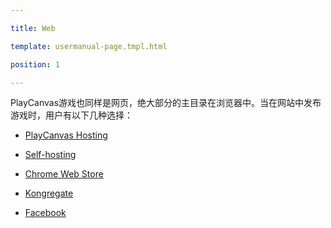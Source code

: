 ---
title: Web
template: usermanual-page.tmpl.html
position: 1
---

PlayCanvas游戏也同样是网页，绝大部分的主目录在浏览器中。当在网站中发布游戏时，用户有以下几种选择：

* [PlayCanvas Hosting][1]
* [Self-hosting][2]
* [Chrome Web Store][3]
* [Kongregate][4]
* [Facebook][5]

[1]: /user-manual/publishing/web/playcanvas-hosting
[2]: /user-manual/publishing/web/self-hosting
[3]: /user-manual/publishing/web/chrome-web-store
[4]: /user-manual/publishing/web/kongregate
[5]: /user-manual/publishing/web/facebook

